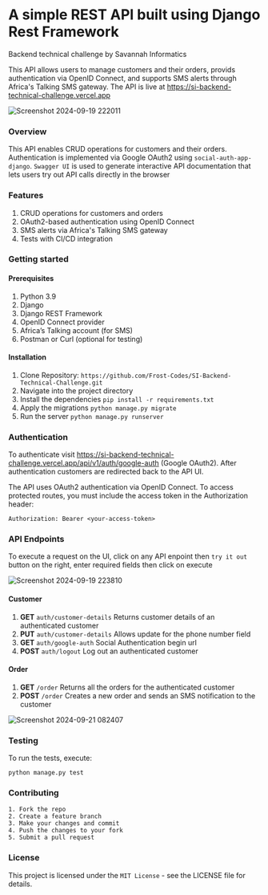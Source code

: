 # A simple REST API built using Django Rest Framework
Backend technical challenge by Savannah Informatics

This API allows users to manage customers and their orders, provids authentication via OpenID Connect, and supports SMS alerts through Africa's Talking SMS gateway. The API is live at https://si-backend-technical-challenge.vercel.app

![Screenshot 2024-09-19 222011](https://github.com/user-attachments/assets/29f32919-1464-4e26-ba73-1a5ff03e2c79)

### Overview
This API enables CRUD operations for customers and their orders. Authentication is implemented via Google OAuth2 using `social-auth-app-django`.
`Swagger UI` is used to generate interactive API documentation that lets users try out API calls directly in the browser

### Features
1. CRUD operations for customers and orders
2. OAuth2-based authentication using OpenID Connect
3. SMS alerts via Africa's Talking SMS gateway
4. Tests with CI/CD integration

### Getting started
#### Prerequisites
1. Python 3.9
2. Django
3. Django REST Framework
4. OpenID Connect provider
5. Africa’s Talking account (for SMS)
5. Postman or Curl (optional for testing)

#### Installation
1. Clone Repository: `https://github.com/Frost-Codes/SI-Backend-Technical-Challenge.git`
2. Navigate into the project directory
3. Install the dependencies `pip install -r requirements.txt`
4. Apply the migrations `python manage.py migrate`
5. Run the server `python manage.py runserver`

### Authentication

To authenticate visit https://si-backend-technical-challenge.vercel.app/api/v1/auth/google-auth (Google OAuth2). After authentication customers are redirected back to the API UI.

The API uses OAuth2 authentication via OpenID Connect. To access protected routes, you must include the access token in the Authorization header:

    Authorization: Bearer <your-access-token>

  ### API Endpoints
  
  To execute a request on the UI, click on any API enpoint then `try it out` button on the right, enter required fields then click on execute

  ![Screenshot 2024-09-19 223810](https://github.com/user-attachments/assets/4b64e310-32bb-4abd-896c-d1ec16f7d447)

#### Customer
1. **GET** `auth/customer-details` Returns customer details of an authenticated customer
2. **PUT** `auth/customer-details` Allows update for the phone number field
3. **GET** `auth/google-auth` Social Authentication begin url
4. **POST** `auth/logout` Log out an authenticated customer

#### Order
1. **GET** `/order` Returns all the orders for the authenticated customer
2. **POST** `/order` Creates a new order and sends an SMS notification to the customer

![Screenshot 2024-09-21 082407](https://github.com/user-attachments/assets/150dedce-7725-4219-b1f1-5d88ddbd595b)


### Testing
To run the tests, execute:

    python manage.py test

### Contributing
    1. Fork the repo
    2. Create a feature branch
    3. Make your changes and commit
    4. Push the changes to your fork
    5. Submit a pull request

### License

This project is licensed under the `MIT License` - see the LICENSE file for details.





